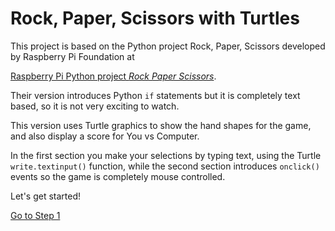 # Rock, Paper, Scissors with Turtles

This project is based on the Python project Rock, Paper, Scissors developed by Raspberry Pi Foundation at 

[Raspberry Pi Python project *Rock Paper Scissors*](https://projects.raspberrypi.org/en/projects/rock-paper-scissors).

Their version introduces Python ```if``` statements but it is completely text based, so it is not very exciting to watch.

This version uses Turtle graphics to show the hand shapes for the game, and also display a score for You vs Computer.

In the first section you make your selections by typing text, using the Turtle ```write.textinput()``` function, while the second section introduces ```onclick()``` events so the game is completely mouse controlled.

Let's get started!

[Go to Step 1](Step1-Make-Turtles)
